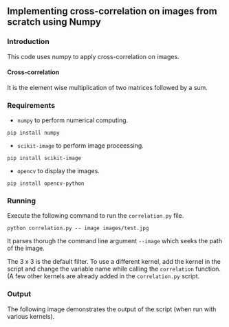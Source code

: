 ## Implementing cross-correlation on images from scratch using Numpy

### Introduction
This code uses numpy to apply cross-correlation on images. 

#### Cross-correlation
It is the element wise multiplication of two matrices followed by a sum. 

### Requirements 
* `numpy` to perform numerical computing. 
```
pip install numpy
```
* `scikit-image` to perform image proceessing.
```
pip install scikit-image
```
* `opencv` to display the images.
```
pip install opencv-python
```
### Running
Execute the following command to run the `correlation.py` file.
```
python correlation.py -- image images/test.jpg
```
It parses thorugh the command line argument `--image` which seeks the path of the image.

The 3 x 3 is the default filter. To use a different kernel, add the kernel in the script and change the variable name while calling the `correlation` function. (A few 
other kernels are already added in the `correlation.py` script. 

### Output
The following image demonstrates the output of the script (when run with various kernels). 
